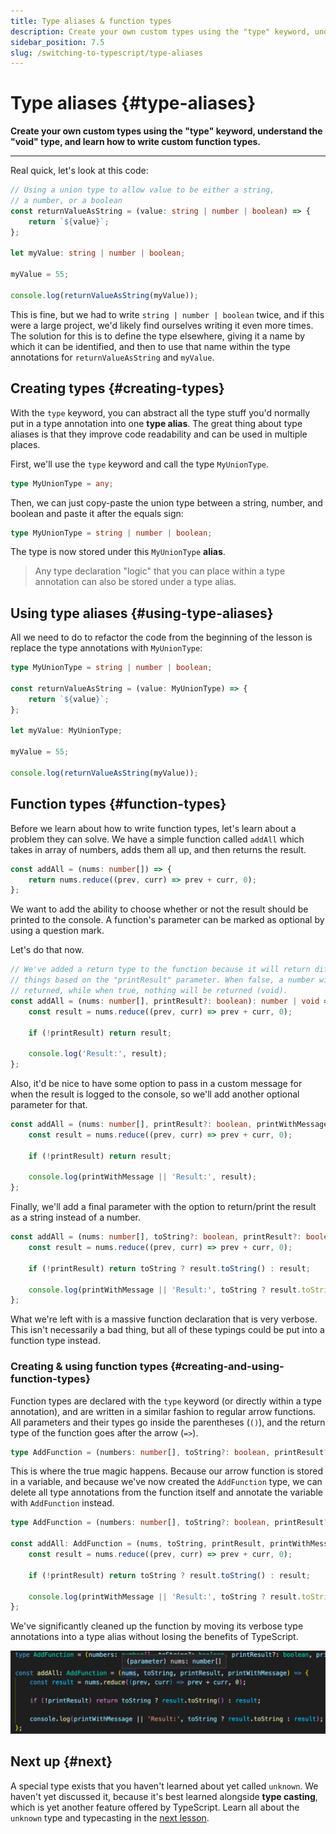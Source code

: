 ```yaml
---
title: Type aliases & function types
description: Create your own custom types using the "type" keyword, understand the "void" type, and learn how to write custom function types.
sidebar_position: 7.5
slug: /switching-to-typescript/type-aliases
---
```


# Type aliases {#type-aliases}

**Create your own custom types using the "type" keyword, understand the "void" type, and learn how to write custom function types.**

---

Real quick, let's look at this code:

<!-- eslint-disable -->
```ts
// Using a union type to allow value to be either a string,
// a number, or a boolean
const returnValueAsString = (value: string | number | boolean) => {
    return `${value}`;
};

let myValue: string | number | boolean;

myValue = 55;

console.log(returnValueAsString(myValue));
```

This is fine, but we had to write `string | number | boolean` twice, and if this were a large project, we'd likely find ourselves writing it even more times. The solution for this is to define the type elsewhere, giving it a name by which it can be identified, and then to use that name within the type annotations for `returnValueAsString` and `myValue`.

## Creating types {#creating-types}

With the `type` keyword, you can abstract all the type stuff you'd normally put in a type annotation into one **type alias**. The great thing about type aliases is that they improve code readability and can be used in multiple places.

First, we'll use the `type` keyword and call the type `MyUnionType`.

<!-- eslint-disable -->
```ts
type MyUnionType = any;
```

Then, we can just copy-paste the union type between a string, number, and boolean and paste it after the equals sign:

```ts
type MyUnionType = string | number | boolean;
```

The type is now stored under this `MyUnionType` **alias**.

> Any type declaration "logic" that you can place within a type annotation can also be stored under a type alias.

## Using type aliases {#using-type-aliases}

All we need to do to refactor the code from the beginning of the lesson is replace the type annotations with `MyUnionType`:

<!-- eslint-disable -->
```ts
type MyUnionType = string | number | boolean;

const returnValueAsString = (value: MyUnionType) => {
    return `${value}`;
};

let myValue: MyUnionType;

myValue = 55;

console.log(returnValueAsString(myValue));
```

## Function types {#function-types}

Before we learn about how to write function types, let's learn about a problem they can solve. We have a simple function called `addAll` which takes in array of numbers, adds them all up, and then returns the result.

```ts
const addAll = (nums: number[]) => {
    return nums.reduce((prev, curr) => prev + curr, 0);
};
```

We want to add the ability to choose whether or not the result should be printed to the console. A function's parameter can be marked as optional by using a question mark.

Let's do that now.

```ts
// We've added a return type to the function because it will return different
// things based on the "printResult" parameter. When false, a number will be
// returned, while when true, nothing will be returned (void).
const addAll = (nums: number[], printResult?: boolean): number | void => {
    const result = nums.reduce((prev, curr) => prev + curr, 0);

    if (!printResult) return result;

    console.log('Result:', result);
};
```

Also, it'd be nice to have some option to pass in a custom message for when the result is logged to the console, so we'll add another optional parameter for that.

```ts
const addAll = (nums: number[], printResult?: boolean, printWithMessage?: string): number | void => {
    const result = nums.reduce((prev, curr) => prev + curr, 0);

    if (!printResult) return result;

    console.log(printWithMessage || 'Result:', result);
};
```

Finally, we'll add a final parameter with the option to return/print the result as a string instead of a number.

```ts
const addAll = (nums: number[], toString?: boolean, printResult?: boolean, printWithMessage?: string): number | string | void => {
    const result = nums.reduce((prev, curr) => prev + curr, 0);

    if (!printResult) return toString ? result.toString() : result;

    console.log(printWithMessage || 'Result:', toString ? result.toString : result);
};
```

What we're left with is a massive function declaration that is very verbose. This isn't necessarily a bad thing, but all of these typings could be put into a function type instead.

### Creating & using function types {#creating-and-using-function-types}

Function types are declared with the `type` keyword (or directly within a type annotation), and are written in a similar fashion to regular arrow functions. All parameters and their types go inside the parentheses (`()`), and the return type of the function goes after the arrow (`=>`).

```ts
type AddFunction = (numbers: number[], toString?: boolean, printResult?: boolean, printWithMessage?: string) => number | string | void;
```

This is where the true magic happens. Because our arrow function is stored in a variable, and because we've now created the `AddFunction` type, we can delete all type annotations from the function itself and annotate the variable with `AddFunction` instead.

```ts
type AddFunction = (numbers: number[], toString?: boolean, printResult?: boolean, printWithMessage?: string) => number | string | void;

const addAll: AddFunction = (nums, toString, printResult, printWithMessage) => {
    const result = nums.reduce((prev, curr) => prev + curr, 0);

    if (!printResult) return toString ? result.toString() : result;

    console.log(printWithMessage || 'Result:', toString ? result.toString : result);
};
```

We've significantly cleaned up the function by moving its verbose type annotations into a type alias without losing the benefits of TypeScript.

![Parameter type](./images/parameter-type.png)

## Next up {#next}

A special type exists that you haven't learned about yet called `unknown`. We haven't yet discussed it, because it's best learned alongside **type casting**, which is yet another feature offered by TypeScript. Learn all about the `unknown` type and typecasting in the [next lesson](./unknown_and_type_assertions.md).
